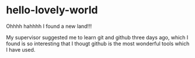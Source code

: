 # hello-lovely-world
Ohhhh  hahhhh I found a new land!!!

My supervisor suggested me to learn git and github three days ago, which I found is so interesting that I thougt github is the most wonderful tools which I have used.
